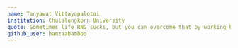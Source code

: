 ```yaml
---
name: Tanyawat Vittayapalotai
institution: Chulalongkorn University
quote: Sometimes life RNG sucks, but you can overcome that by working hard to increase the chance !
github_user: hamzaabamboo
---
```

